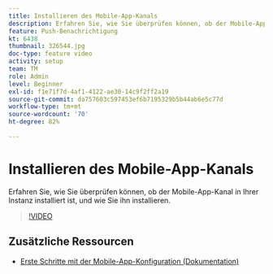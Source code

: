 ```yaml
---
title: Installieren des Mobile-App-Kanals
description: Erfahren Sie, wie Sie überprüfen können, ob der Mobile-App-Kanal in Ihrer Instanz installiert ist, und wie Sie ihn installieren.
feature: Push-Benachrichtigung
kt: 6438
thumbnail: 326544.jpg
doc-type: feature video
activity: setup
team: TM
role: Admin
level: Beginner
exl-id: f1e71f7d-4af1-4122-ae30-14c9f2ff2a19
source-git-commit: da757603c597453ef6b7195329b5b44ab6e5c77d
workflow-type: tm+mt
source-wordcount: '70'
ht-degree: 82%

---
```


# Installieren des Mobile-App-Kanals

Erfahren Sie, wie Sie überprüfen können, ob der Mobile-App-Kanal in Ihrer Instanz installiert ist, und wie Sie ihn installieren.

>[!VIDEO](https://video.tv.adobe.com/v/326544?quality=12)

## Zusätzliche Ressourcen

* [Erste Schritte mit der Mobile-App-Konfiguration (Dokumentation)](https://experienceleague.adobe.com/docs/campaign-classic/using/sending-messages/sending-push-notifications/configure-the-mobile-app/get-started-app-config.html?lang=en#installing-package-ios)
